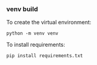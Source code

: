 ### venv build
To create the virtual environment:
```
python -m venv venv
```
To install requirements:
```
pip install requirements.txt
```
